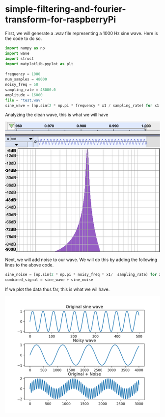 # simple-filtering-and-fourier-transform-for-raspberryPi


First, we will generate a .wav file representing a 1000 Hz sine wave. Here is the code to do so.

```python
import numpy as np
import wave
import struct
import matplotlib.pyplot as plt

frequency = 1000
num_samples = 48000
noisy_freq = 50
sampling_rate = 48000.0
amplitude = 16000
file = "test.wav"
sine_wave = [np.sin(2 * np.pi * frequency * x1 / sampling_rate) for x1 in range(num_samples)]
```



Analyzing the clean wave, this is what we will have


![alt-text-1](sin.png "title-1") ![alt-text-2](frequency.png "title-2")


Next, we will add noise to our wave. We will do this by adding the following lines to the above code.

``` python
sine_noise = [np.sin(2 * np.pi * noisy_freq * x1/  sampling_rate) for x1 in range(num_samples)]
combined_signal = sine_wave + sine_noise
```
If we plot the data thus far, this is what we wil have.

![alt-text-1](figure_1.png "title-1")


